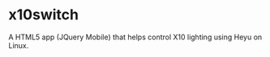 x10switch
=========

A HTML5 app (JQuery Mobile) that helps control X10 lighting using Heyu on Linux. 
